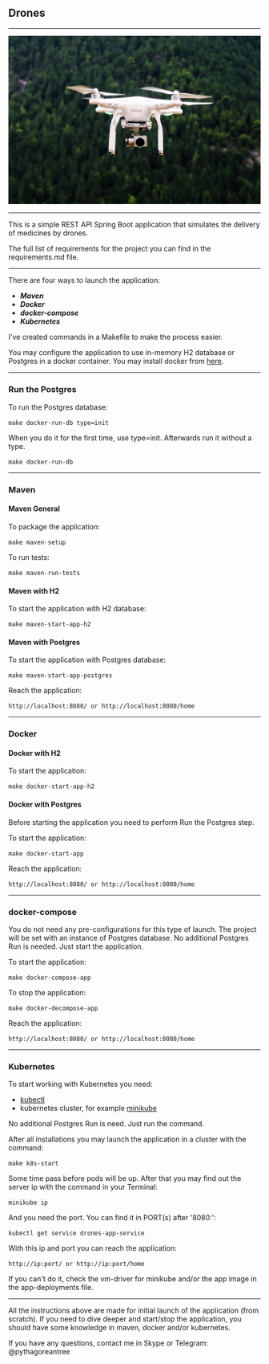 ## Drones
___

![image-drone](jason-blackeye-XYrjl3j7smo-unsplash.jpg)
___

This is a simple REST API Spring Boot application that simulates the delivery of medicines by drones.  

The full list of requirements for the project you can find in the requirements.md file.

---

There are four ways to launch the application: 
+ ***Maven***
+ ***Docker***
+ ***docker-compose***
+ ***Kubernetes***

I've created commands in a Makefile to make the process easier.

You may configure the application to use in-memory H2 database or Postgres in a docker container. 
You may install docker from [here](https://docs.docker.com/desktop/).
___

### Run the Postgres

To run the Postgres database:

```
make docker-run-db type=init
```

When you do it for the first time, use type=init. 
Afterwards run it without a type.

```
make docker-run-db
```
___

### Maven 

#### Maven General 

To package the application:

```
make maven-setup
```

To run tests:

```
make maven-run-tests
```

#### Maven with H2

To start the application with H2 database:

```
make maven-start-app-h2
```

#### Maven with Postgres

To start the application with Postgres database:

```
make maven-start-app-postgres
```

Reach the application:

```
http://localhost:8080/ or http://localhost:8080/home
```
___

### Docker 

#### Docker with H2

To start the application:

```
make docker-start-app-h2
```

#### Docker with Postgres

Before starting the application you need to perform Run the Postgres step.

To start the application:

```
make docker-start-app
```

Reach the application:

```
http://localhost:8080/ or http://localhost:8080/home
```
___

### docker-compose

You do not need any pre-configurations for this type of launch.
The project will be set with an instance of Postgres database.
No additional Postgres Run is needed. Just start the application.

To start the application:

```
make docker-compose-app
```

To stop the application:

```
make docker-decompose-app
```

Reach the application:

```
http://localhost:8080/ or http://localhost:8080/home
```
___

### Kubernetes

To start working with Kubernetes you need:
+ [kubectl](https://kubernetes.io/docs/tasks/tools/)
+ kubernetes cluster, for example [minikube](https://kubernetes.io/ru/docs/tasks/tools/install-minikube/)

No additional Postgres Run is need. Just run the command.

After all installations you may launch the application in a cluster with the command:

```
make k8s-start
```

Some time pass before pods will be up.
After that you may find out the server ip with the command in your Terminal:

```
minikube ip
```

And you need the port. You can find it in PORT(s) after '8080:':

```
kubectl get service drones-app-service
```

With this ip and port you can reach the application:

```
http://ip:port/ or http://ip:port/home
```

If you can't do it, check the vm-driver for minikube and/or the app image in the app-deployments file.

___

All the instructions above are made for initial launch of the application (from scratch).
If you need to dive deeper and start/stop the application, you should have some knowledge in maven, docker and/or kubernetes.

If you have any questions, contact me in Skype or Telegram: @pythagoreantree
